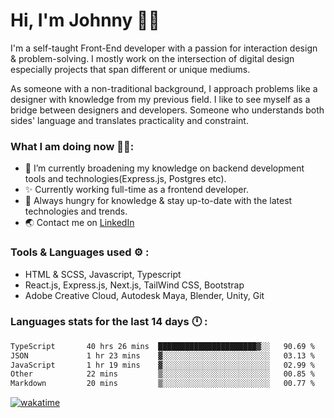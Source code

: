 # Hi, I'm Johnny 👋🧑‍

I'm a self-taught Front-End developer with a passion for interaction design & problem-solving. I mostly work on the intersection of digital design especially projects that span different or unique mediums.

As someone with a non-traditional background, I approach problems like a designer with knowledge from my previous field. I like to see myself as a bridge between designers and developers. Someone who understands both sides' language and translates practicality and constraint.

### What I am doing now 🧑‍💻:

- 🔭 I’m currently broadening my knowledge on backend development tools and technologies(Express.js, Postgres etc).
- ✨ Currently working full-time as a frontend developer.
- 📖 Always hungry for knowledge & stay up-to-date with the latest technologies and trends.
- 🌏 Contact me on [LinkedIn](https://www.linkedin.com/in/johchai/)

### Tools & Languages used ⚙️ :

- HTML & SCSS, Javascript, Typescript
- React.js, Express.js, Next.js, TailWind CSS, Bootstrap
- Adobe Creative Cloud, Autodesk Maya, Blender, Unity, Git

### Languages stats for the last 14 days 🕛 :

<!--START_SECTION:waka-->

```txt
TypeScript       40 hrs 26 mins  ██████████████████████▓░░   90.69 %
JSON             1 hr 23 mins    ▓░░░░░░░░░░░░░░░░░░░░░░░░   03.13 %
JavaScript       1 hr 19 mins    ▓░░░░░░░░░░░░░░░░░░░░░░░░   02.99 %
Other            22 mins         ▒░░░░░░░░░░░░░░░░░░░░░░░░   00.85 %
Markdown         20 mins         ▒░░░░░░░░░░░░░░░░░░░░░░░░   00.77 %
```

<!--END_SECTION:waka-->

[![wakatime](https://wakatime.com/badge/user/0cd14e89-b357-451d-b5c1-4a79286fb5a6.svg)](https://wakatime.com/@0cd14e89-b357-451d-b5c1-4a79286fb5a6)
